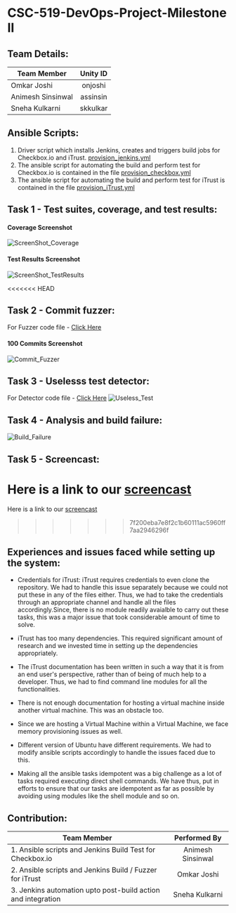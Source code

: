 # CSC-519-DevOps-Project-Milestone II

## Team Details:

| Team Member             | Unity ID      | 
| ------------------------|:-------------:| 
| Omkar Joshi             | onjoshi       |  
| Animesh Sinsinwal       | assinsin      |   
| Sneha Kulkarni          | skkulkar      |



## Ansible Scripts:
1. Driver script which installs Jenkins, creates and triggers build jobs for Checkbox.io and iTrust. [provision_jenkins.yml](https://github.ncsu.edu/onjoshi/DevOps_M2/blob/master/provision_jenkins.yml) 
2. The ansible script for automating the build and perform test for Checkbox.io is contained in the file [provision_checkbox.yml](https://github.ncsu.edu/onjoshi/DevOps_M2/blob/master/roles/checkbox/tasks/main.yml)
3. The ansible script for automating the build and perform test for iTrust is contained in the file [provision_iTrust.yml](https://github.ncsu.edu/onjoshi/DevOps_M2/blob/master/roles/itrust/tasks/main.yml)

## Task 1 - Test suites, coverage, and test results:
#### Coverage Screenshot
![ScreenShot_Coverage](https://github.ncsu.edu/onjoshi/DevOps_M2/blob/master/Screenshots/Itrust_Code_Coverage.png)
#### Test Results Screenshot
![ScreenShot_TestResults](https://github.ncsu.edu/onjoshi/DevOps_M2/blob/master/Screenshots/Itrust_Test_Results.png)

<<<<<<< HEAD
## Task 2 - Commit fuzzer:
For Fuzzer code file - [Click Here](https://github.ncsu.edu/onjoshi/DevOps_M2/blob/master/Fuzzer/main.js)
#### 100 Commits Screenshot
![Commit_Fuzzer](https://github.ncsu.edu/onjoshi/DevOps_M2/blob/master/Screenshots/Itrust_Summary.png)

## Task 3 - Uselesss test detector:
For Detector code file - [Click Here](https://github.ncsu.edu/onjoshi/DevOps_M2/blob/master/Fuzzer/analyze_tests.js)
![Useless_Test]()


## Task 4 - Analysis and build failure:
![Build_Failure](https://github.ncsu.edu/onjoshi/DevOps_M2/blob/master/Screenshots/Checkbox_Build_Output.png)

## Task 5 - Screencast:
Here is a link to our [screencast]()
=======
Here is a link to our [screencast](https://drive.google.com/open?id=0B3MiIrLYZHU5RTJ5a1AxOEZjZWs)
>>>>>>> 7f200eba7e8f2c1b60111ac5960ff7aa2946296f


## Experiences and issues faced while setting up the system:

* Credentials for iTrust: 
iTrust requires credentials to even clone the repository. We had to handle this issue separately because we could not put these in any of the files either. Thus, we had to take the credentials through an appropriate channel and handle all the files accordingly.Since, there is no module readily avaialble to carry out these tasks, this was a major issue that took considerable amount of time to solve.

* iTrust has too many dependencies. This required significant amount of research and we invested time in setting up the   dependencies appropriately.

* The iTrust documentation has been written in such a way that it is from an end user's perspective, rather than of being of much help to a developer. Thus, we had to find command line modules for all the functionalities.

* There is not enough documentation for hosting a virtual machine inside another virtual machine. This was an obstacle too.

* Since we are hosting a Virtual Machine within a Virtual Machine, we face memory provisioning issues as well.

* Different version of Ubuntu have different requirements. We had to modify ansible scripts accordingly to handle the issues faced due to this.

* Making all the ansible tasks idempotent was a big challenge as a lot of tasks required executing direct shell commands. We have thus, put in efforts to ensure that our tasks are idempotent as far as possible by avoiding using modules like the shell module and so on.



## Contribution:


| Team Member                                                                        | Performed By           | 
| -----------------------------------------------------------------------------------|:----------------------:| 
| 1. Ansible scripts and Jenkins Build Test for Checkbox.io                          | Animesh Sinsinwal      | 
| 2. Ansible scripts and Jenkins Build / Fuzzer for iTrust                           | Omkar Joshi            |  
| 3. Jenkins automation upto post-build action and integration                       | Sneha Kulkarni         | 


